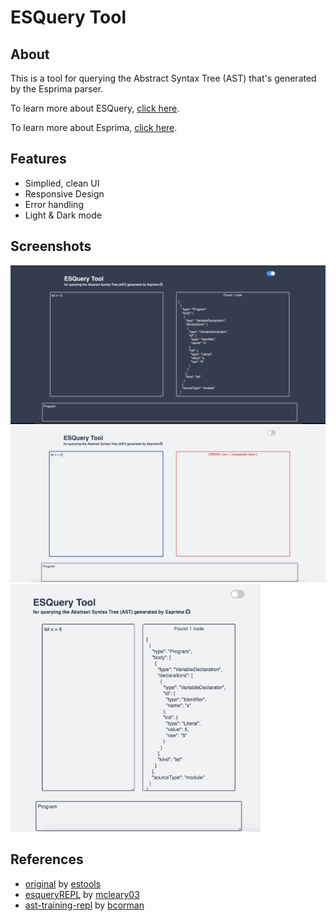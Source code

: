 # ESQuery Tool

## About
This  is a tool for querying the Abstract Syntax Tree (AST) that's generated by the Esprima parser.

To learn more about ESQuery, <a href="https://github.com/estools/esquery">click here</a>.

To learn more about Esprima, <a href="https://github.com/jquery/esprima">click here</a>.


## Features
* Simplied, clean UI
* Responsive Design
* Error handling 
* Light & Dark mode 

## Screenshots
<img src="dark.png" alt="screenshot of tool, full screen with dark mode" width="800">

<img src="error.png" alt="screenshot of tool, full screen with light mode and error" width="800">

<img src="light.png" alt="screenshot of tool, responsive with light mode" width="400">

## References
* <a href="https://estools.github.io/esquery/">original</a> by <a href="https://github.com/estools">estools</a>
* <a href="https://github.com/mcleary03/esqueryREPL">esqueryREPL</a> by <a href="https://github.com/mcleary03">mcleary03</a>
* <a href="https://github.com/bcorman/esquery-training">ast-training-repl</a> by <a href="https://github.com/bcorman">bcorman</a>
